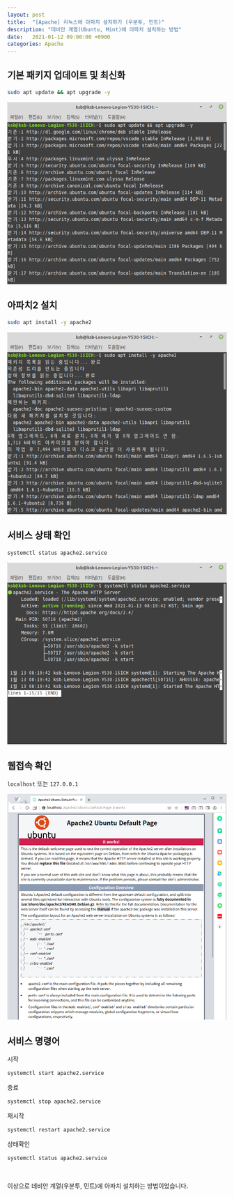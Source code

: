 ```yaml
---
layout: post
title:  "[Apache] 리눅스에 아파치 설치하기 (우분투, 민트)"
description: "데비안 계열(Ubuntu, Mint)에 아파치 설치하는 방법"
date:   2021-01-12 09:00:00 +0900
categories: Apache
---
```

## 기본 패키지 업데이트 및 최신화

```bash
sudo apt update && apt upgrade -y
```

![리눅스에 아파치 설치하기-1](/assets/images/2021-01-12/apache-install-on-linux-1.png)

## 아파치2 설치

```bash
sudo apt install -y apache2
```

![리눅스에 아파치 설치하기-1](/assets/images/2021-01-12/apache-install-on-linux-2.png)

## 서비스 상태 확인

```bash
systemctl status apache2.service
```

![리눅스에 아파치 설치하기-1](/assets/images/2021-01-12/apache-install-on-linux-3.png)

## 웹접속 확인

`localhost` 또는 `127.0.0.1`

![리눅스에 아파치 설치하기-1](/assets/images/2021-01-12/apache-install-on-linux-4.png)

## 서비스 명령어

시작
```bash
systemctl start apache2.service
```

종료
```bash
systemctl stop apache2.service
```

재시작
```bash
systemctl restart apache2.service
```

상태확인
```bash
systemctl status apache2.service
```

&nbsp;

이상으로 데비안 계열(우분투, 민트)에 아파치 설치하는 방법이었습니다.
